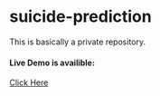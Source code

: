 # suicide-prediction
<p>This is basically a private repository.</p>
<h4>Live Demo is availible:</h4>
<a href="https://suicidepredictor.streamlit.app/" target="_blank">Click Here</a>
